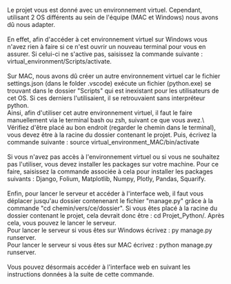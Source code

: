 Le projet vous est donné avec un environnement virtuel. Cependant, utilisant 2 OS différents au sein de l'équipe (MAC et Windows) nous avons dû nous adapter.\
\
En effet, afin d'accéder à cet environnement virtuel sur Windows vous n'avez rien à faire si ce n'est ouvrir un nouveau terminal pour vous en assurer. Si celui-ci ne s'active pas, saisissez la commande suivante : virtual_environment/Scripts/activate.\
\
Sur MAC, nous avons dû créer un autre environnement virtuel car le fichier settings.json (dans le folder .vscode) exécute un fichier (python.exe) se trouvant dans le dossier "Scripts" qui est inexistant pour les utilisateurs de cet OS. Si ces derniers l'utilisaient, il se retrouvaient sans interpréteur python.\
Ainsi, afin d'utiliser cet autre environnement virtuel, il faut le faire manuellement via le terminal bash ou zsh, suivant ce que vous avez.\ 
Vérifiez d'être placé au bon endroit (regarder le chemin dans le terminal), vous devez être à la racine du dossier contenant le projet. Puis, écrivez la commande suivante : source virtual_environment_MAC/bin/activate\
\
Si vous n'avez pas accès à l'environnement virtuel ou si vous ne souhaitez pas l'utiliser, vous devez installer les packages sur votre machine. Pour ce faire, saisissez la commande associée à cela pour installer les packages suivants : Django, Folium, Matplotlib, Numpy, Plotly, Pandas, Squarify.\
\
Enfin, pour lancer le serveur et accéder à l'interface web, il faut vous déplacer jusqu'au dossier contenenant le fichier "manage.py" grâce à la commande "cd chemin/vers/ce/dossier". Si vous êtes placé à la racine du dossier contenant le projet, cela devrait donc être : cd Projet_Python/. Après cela, vous pouvez le lancer le serveur.\
Pour lancer le serveur si vous êtes sur Windows écrivez : py manage.py runserver.\
Pour lancer le serveur si vous êtes sur MAC écrivez : python manage.py runserver.\
\
Vous pouvez désormais accéder à l'interface web en suivant les instructions données à la suite de cette commande.
